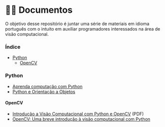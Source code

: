 # :man_technologist: Documentos
O objetivo desse repositório é juntar uma série de materiais em idioma português
com o intuito em auxiliar programadores interessados na área de visão computacional.

### Índice
* [Python](#python)
  * [OpenCV](#opencv)



### Python
* [Aprenda computação com Python](https://aprendendo-computacao-com-python.readthedocs.org/en/latest/index.html)
* [Python e Orientação a Objetos](https://www.caelum.com.br/apostila-python-orientacao-a-objetos/)

#### OpenCV
* [Introdução a Visão Computacional com Python e OpenCV](http://professor.luzerna.ifc.edu.br/ricardo-antonello/wp-content/uploads/sites/8/2017/02/Livro-Introdu%C3%A7%C3%A3o-a-Vis%C3%A3o-Computacional-com-Python-e-OpenCV-3.pdf) (PDF)
* [OpenCV: Uma breve introdução à visão computacional com Python](https://blog.cedrotech.com/opencv-uma-breve-introducao-visao-computacional-com-python)
